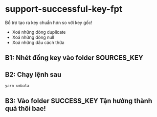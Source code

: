 # support-successful-key-fpt

Bổ trợ tạo ra key chuẩn hơn so với key gốc!

- Xoá những dòng duplicate
- Xoá những dòng null
- Xoá những dấu cách thừa

## B1: Nhét đống key vào folder **SOURCES_KEY**

## B2: Chạy lệnh sau

```bash
yarn umbala
```

## B3: Vào folder **SUCCESS_KEY** Tận hưởng thành quả thôi bae!
